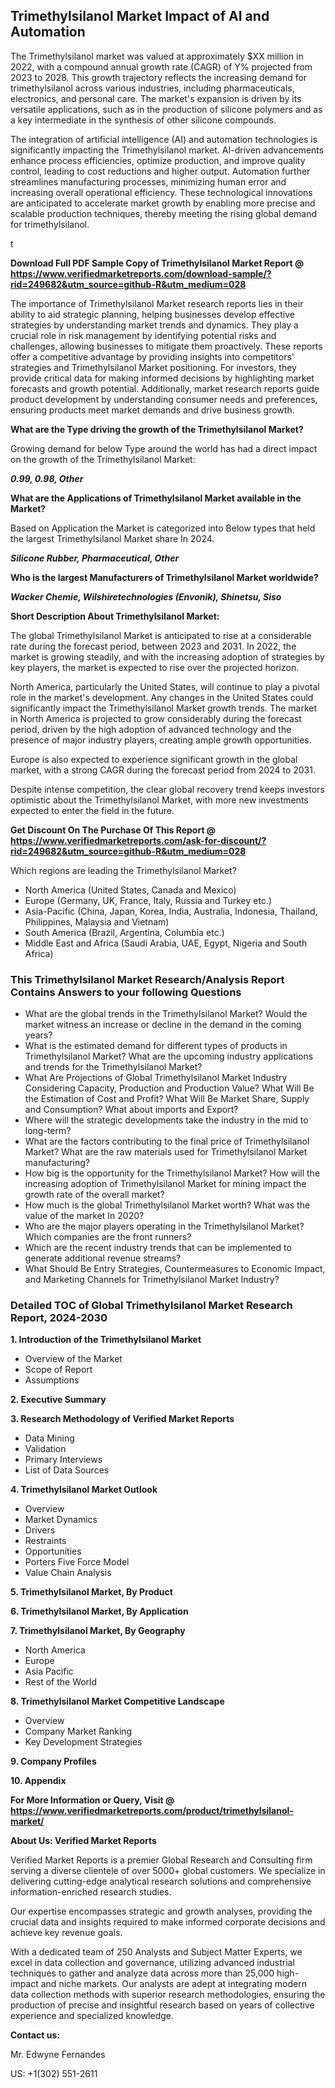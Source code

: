 <h2>Trimethylsilanol Market Impact of AI and Automation</h2><p>The Trimethylsilanol market was valued at approximately $XX million in 2022, with a compound annual growth rate (CAGR) of Y% projected from 2023 to 2028. This growth trajectory reflects the increasing demand for trimethylsilanol across various industries, including pharmaceuticals, electronics, and personal care. The market's expansion is driven by its versatile applications, such as in the production of silicone polymers and as a key intermediate in the synthesis of other silicone compounds.</p><p>The integration of artificial intelligence (AI) and automation technologies is significantly impacting the Trimethylsilanol market. AI-driven advancements enhance process efficiencies, optimize production, and improve quality control, leading to cost reductions and higher output. Automation further streamlines manufacturing processes, minimizing human error and increasing overall operational efficiency. These technological innovations are anticipated to accelerate market growth by enabling more precise and scalable production techniques, thereby meeting the rising global demand for trimethylsilanol.</p>t</p><p id="" class=""><strong>Download Full PDF Sample Copy of Trimethylsilanol Market Report @ <a href="https://www.verifiedmarketreports.com/download-sample/?rid=249682&utm_source=github-R&utm_medium=028" target="_blank">https://www.verifiedmarketreports.com/download-sample/?rid=249682&utm_source=github-R&utm_medium=028</a></strong></p><p>The importance of&nbsp;Trimethylsilanol Market research reports lies in their ability to aid strategic planning, helping businesses develop effective strategies by understanding market trends and dynamics. They play a crucial role in risk management by identifying potential risks and challenges, allowing businesses to mitigate them proactively. These reports offer a competitive advantage by providing insights into competitors' strategies and Trimethylsilanol Market positioning. For investors, they provide critical data for making informed decisions by highlighting market forecasts and growth potential. Additionally, market research reports guide product development by understanding consumer needs and preferences, ensuring products meet market demands and drive business growth.</p><p><strong>What are the&nbsp;Type driving the growth of the Trimethylsilanol Market?</strong></p><p id="" class="">Growing demand for below Type around the world has had a direct impact on the growth of the Trimethylsilanol Market:</p><em><strong>0.99, 0.98, Other</strong></em></p><strong>What are the&nbsp;Applications&nbsp;of Trimethylsilanol Market available in the Market?</strong></p><p id="" class="">Based on Application the Market is categorized into Below types that held the largest Trimethylsilanol Market share In 2024.</p><em><strong>Silicone Rubber, Pharmaceutical, Other</strong></em></p><strong>Who is the largest Manufacturers of Trimethylsilanol Market worldwide?</strong></p><p><em><strong>Wacker Chemie, Wilshiretechnologies (Envonik), Shinetsu, Siso</strong></em></p><p id="" class=""><strong>Short Description About Trimethylsilanol Market:</strong></p><p>The global Trimethylsilanol Market is anticipated to rise at a considerable rate during the forecast period, between 2023 and 2031. In 2022, the market is growing steadily, and with the increasing adoption of strategies by key players, the market is expected to rise over the projected horizon.</p><p>North America, particularly the United States, will continue to play a pivotal role in the market's development. Any changes in the United States could significantly impact the Trimethylsilanol Market growth trends. The market in North America is projected to grow considerably during the forecast period, driven by the high adoption of advanced technology and the presence of major industry players, creating ample growth opportunities.</p><p>Europe is also expected to experience significant growth in the global market, with a strong CAGR during the forecast period from 2024 to 2031.</p><p>Despite intense competition, the clear global recovery trend keeps investors optimistic about the Trimethylsilanol Market, with more new investments expected to enter the field in the future.</p><p id="" class=""><strong>Get Discount On The Purchase Of This Report @ <a href="https://www.verifiedmarketreports.com/ask-for-discount/?rid=249682&utm_source=github-R&utm_medium=028" target="_blank">https://www.verifiedmarketreports.com/ask-for-discount/?rid=249682&utm_source=github-R&utm_medium=028</a></strong></p>Which regions are leading the Trimethylsilanol Market?</p><ul><li>North America (United States, Canada and Mexico)</li><li>Europe (Germany, UK, France, Italy, Russia and Turkey etc.)</li><li>Asia-Pacific (China, Japan, Korea, India, Australia, Indonesia, Thailand, Philippines, Malaysia and Vietnam)</li><li>South America (Brazil, Argentina, Columbia etc.)</li><li>Middle East and Africa (Saudi Arabia, UAE, Egypt, Nigeria and South Africa)</li></ul><h3 id="" class="">This Trimethylsilanol Market Research/Analysis Report Contains Answers to your following Questions</h3><ul><li>What are the global trends in the Trimethylsilanol Market? Would the market witness an increase or decline in the demand in the coming years?</li><li>What is the estimated demand for different types of products in Trimethylsilanol Market? What are the upcoming industry applications and trends for the Trimethylsilanol Market?</li><li>What Are Projections of Global Trimethylsilanol Market Industry Considering Capacity, Production and Production Value? What Will Be the Estimation of Cost and Profit? What Will Be Market Share, Supply and Consumption? What about imports and Export?</li><li>Where will the strategic developments take the industry in the mid to long-term?</li><li>What are the factors contributing to the final price of Trimethylsilanol Market? What are the raw materials used for Trimethylsilanol Market manufacturing?</li><li>How big is the opportunity for the Trimethylsilanol Market? How will the increasing adoption of Trimethylsilanol Market for mining impact the growth rate of the overall market?</li><li>How much is the global Trimethylsilanol Market worth? What was the value of the market In 2020?</li><li>Who are the major players operating in the Trimethylsilanol Market? Which companies are the front runners?</li><li>Which are the recent industry trends that can be implemented to generate additional revenue streams?</li><li>What Should Be Entry Strategies, Countermeasures to Economic Impact, and Marketing Channels for Trimethylsilanol Market Industry?</li></ul><h3 id="" class="">Detailed TOC of Global Trimethylsilanol Market Research Report, 2024-2030</h3><p id="" class=""><strong>1. Introduction of the Trimethylsilanol Market</strong></p><ul><li>Overview of the Market</li><li>Scope of Report</li><li>Assumptions</li></ul><p id="" class=""><strong>2. Executive Summary</strong></p><p id="" class=""><strong>3. Research Methodology of Verified Market Reports</strong></p><ul><li>Data Mining</li><li>Validation</li><li>Primary Interviews</li><li>List of Data Sources</li></ul><p id="" class=""><strong>4. Trimethylsilanol Market Outlook</strong></p><ul><li>Overview</li><li>Market Dynamics</li><li>Drivers</li><li>Restraints</li><li>Opportunities</li><li>Porters Five Force Model</li><li>Value Chain Analysis</li></ul><p id="" class=""><strong>5. Trimethylsilanol Market, By Product</strong></p><p id="" class=""><strong>6. Trimethylsilanol Market, By Application</strong></p><p id="" class=""><strong>7. Trimethylsilanol Market, By Geography</strong></p><ul><li>North America</li><li>Europe</li><li>Asia Pacific</li><li>Rest of the World</li></ul><p id="" class=""><strong>8. Trimethylsilanol Market Competitive Landscape</strong></p><ul><li>Overview</li><li>Company Market Ranking</li><li>Key Development Strategies</li></ul><p id="" class=""><strong>9. Company Profiles</strong></p><p id="" class=""><strong>10. Appendix</strong></p><p id="" class=""><strong>For More Information or Query, Visit @ <a href="https://www.verifiedmarketreports.com/product/trimethylsilanol-market/" target="_blank">https://www.verifiedmarketreports.com/product/trimethylsilanol-market/</a></strong></p><p id="" class=""><strong>About Us: Verified Market Reports</strong></p><p id="" class="">Verified Market Reports is a premier Global Research and Consulting firm serving a diverse clientele of over 5000+ global customers. We specialize in delivering cutting-edge analytical research solutions and comprehensive information-enriched research studies.</p><p id="" class="">Our expertise encompasses strategic and growth analyses, providing the crucial data and insights required to make informed corporate decisions and achieve key revenue goals.</p><p id="" class="">With a dedicated team of 250 Analysts and Subject Matter Experts, we excel in data collection and governance, utilizing advanced industrial techniques to gather and analyze data across more than 25,000 high-impact and niche markets. Our analysts are adept at integrating modern data collection methods with superior research methodologies, ensuring the production of precise and insightful research based on years of collective experience and specialized knowledge.</p><p id="" class=""><strong>Contact us:</strong></p><p id="" class="">Mr. Edwyne Fernandes</p><p id="" class="">US: +1(302) 551-2611</p>
